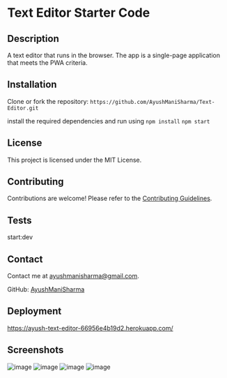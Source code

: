 # Text Editor Starter Code

## Description

A text editor that runs in the browser. The app is a single-page application that meets the PWA criteria.

## Installation
Clone or fork the repository:
`https://github.com/AyushManiSharma/Text-Editor.git`

install the required dependencies and run using
`npm install`
`npm start`

## License

This project is licensed under the MIT License.

## Contributing

Contributions are welcome! Please refer to the [Contributing Guidelines](CONTRIBUTING.md).

## Tests

start:dev

## Contact

Contact me at ayushmanisharma@gmail.com.

GitHub: [AyushManiSharma](https://github.com/AyushManiSharma)

## Deployment
https://ayush-text-editor-66956e4b19d2.herokuapp.com/

## Screenshots
![image](https://github.com/AyushManiSharma/Text-Editor/assets/22526788/af82f727-55ee-4d57-9d0e-e2cfe00bb473)
![image](https://github.com/AyushManiSharma/Text-Editor/assets/22526788/eeae8612-28d8-4088-bf54-7c86bc971da9)
![image](https://github.com/AyushManiSharma/Text-Editor/assets/22526788/83a9a244-46d6-4f25-8b33-368cfead210e)
![image](https://github.com/AyushManiSharma/Text-Editor/assets/22526788/6ef8b42f-edbf-45a7-a7ba-14a291e3a080)

